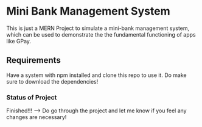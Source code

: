 # Mini Bank Management System

This is just a MERN Project to simulate a mini-bank management system, which can be used to demonstrate the 
the fundamental functioning of apps like GPay.

## Requirements

Have a system with npm installed and clone this repo to use it. Do make sure to download the dependencies!

### Status of Project

Finished!!! --> Do go through the project and let me know if you feel any changes are necessary!